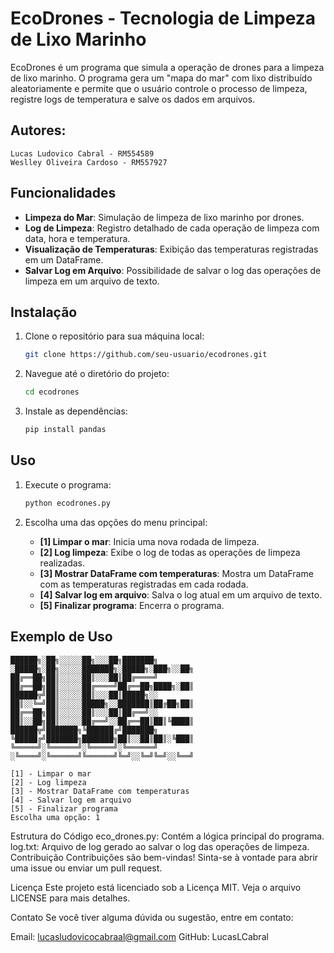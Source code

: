 # EcoDrones - Tecnologia de Limpeza de Lixo Marinho

EcoDrones é um programa que simula a operação de drones para a limpeza de lixo marinho. O programa gera um "mapa do mar" com lixo distribuído aleatoriamente e permite que o usuário controle o processo de limpeza, registre logs de temperatura e salve os dados em arquivos.

## Autores:
    Lucas Ludovico Cabral - RM554589
    Weslley Oliveira Cardoso - RM557927

## Funcionalidades

- **Limpeza do Mar**: Simulação de limpeza de lixo marinho por drones.
- **Log de Limpeza**: Registro detalhado de cada operação de limpeza com data, hora e temperatura.
- **Visualização de Temperaturas**: Exibição das temperaturas registradas em um DataFrame.
- **Salvar Log em Arquivo**: Possibilidade de salvar o log das operações de limpeza em um arquivo de texto.

## Instalação

1. Clone o repositório para sua máquina local:
    ```sh
    git clone https://github.com/seu-usuario/ecodrones.git
    ```

2. Navegue até o diretório do projeto:
    ```sh
    cd ecodrones
    ```

3. Instale as dependências:
    ```sh
    pip install pandas
    ```

## Uso

1. Execute o programa:
    ```sh
    python ecodrones.py
    ```

2. Escolha uma das opções do menu principal:
    - **[1] Limpar o mar**: Inicia uma nova rodada de limpeza.
    - **[2] Log limpeza**: Exibe o log de todas as operações de limpeza realizadas.
    - **[3] Mostrar DataFrame com temperaturas**: Mostra um DataFrame com as temperaturas registradas em cada rodada.
    - **[4] Salvar log em arquivo**: Salva o log atual em um arquivo de texto.
    - **[5] Finalizar programa**: Encerra o programa.

## Exemplo de Uso

```plaintext
██████╗░██╗░░░░░██╗░░░██╗███████╗  ░█████╗░██╗░░░░░███████╗░█████╗░███╗░░██╗
██╔══██╗██║░░░░░██║░░░██║██╔════╝  ██╔══██╗██║░░░░░██╔════╝██╔══██╗████╗░██║
██████╦╝██║░░░░░██║░░░██║█████╗░░  ██║░░╚═╝██║░░░░░█████╗░░███████║██╔██╗██║
██╔══██╗██║░░░░░██║░░░██║██╔══╝░░  ██║░░██╗██║░░░░░██╔══╝░░██╔══██║██║╚████║
██████╦╝███████╗╚██████╔╝███████╗  ╚█████╔╝███████╗███████╗██║░░██║██║░╚███║
╚═════╝░╚══════╝░╚═════╝░╚══════╝  ░╚════╝░╚══════╝╚══════╝╚═╝░░╚═╝╚═╝░░╚══╝

[1] - Limpar o mar
[2] - Log limpeza
[3] - Mostrar DataFrame com temperaturas
[4] - Salvar log em arquivo
[5] - Finalizar programa
Escolha uma opção: 1
````
Estrutura do Código
eco_drones.py: Contém a lógica principal do programa.
log.txt: Arquivo de log gerado ao salvar o log das operações de limpeza.
Contribuição
Contribuições são bem-vindas! Sinta-se à vontade para abrir uma issue ou enviar um pull request.

Licença
Este projeto está licenciado sob a Licença MIT. Veja o arquivo LICENSE para mais detalhes.

Contato
Se você tiver alguma dúvida ou sugestão, entre em contato:

Email: lucasludovicocabraal@gmail.com
GitHub:  LucasLCabral
